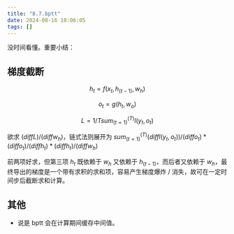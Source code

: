 ```yaml
---
title: "8.7.bptt"
date: 2024-08-16 18:06:05
tags: []
---
```

没时间看懂。重要小结：

## 梯度截断

$$h_t = f(x_t, h_(t - 1), w_h)$$

$$o_t = g(h_t, w_o)$$

$$L = 1 / T sum_(t = 1)^(T) l(y_t, o_t)$$

欲求 $(diff L) / (diff w_h)$，链式法则展开为 $sum_(t = 1)^(T) (diff l(y_t, o_t)) / (diff o_t) * (diff o_t) / (diff h_t) * (diff h_t) / (diff w_h)$

前两项好求，但第三项 $h_t$ 既依赖于 $w_h$ 又依赖于 $h_(t - 1)$，而后者又依赖于 $w_h$，最终导出的梯度是一个带有求积的求和项，容易产生梯度爆炸 / 消失，故可在一定时间步后截断求和计算。

## 其他

- 说是 bptt 会在计算期间缓存中间值。
